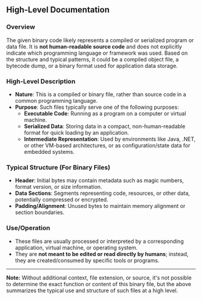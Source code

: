## High-Level Documentation

### Overview

The given binary code likely represents a compiled or serialized program or data file. It is **not human-readable source code** and does not explicitly indicate which programming language or framework was used. Based on the structure and typical patterns, it could be a compiled object file, a bytecode dump, or a binary format used for application data storage.

### High-Level Description

- **Nature**: This is a compiled or binary file, rather than source code in a common programming language.
- **Purpose**: Such files typically serve one of the following purposes:
  - **Executable Code**: Running as a program on a computer or virtual machine.
  - **Serialized Data**: Storing data in a compact, non-human-readable format for quick loading by an application.
  - **Intermediate Representation**: Used by environments like Java, .NET, or other VM-based architectures, or as configuration/state data for embedded systems.

### Typical Structure (For Binary Files)

- **Header**: Initial bytes may contain metadata such as magic numbers, format version, or size information.
- **Data Sections**: Segments representing code, resources, or other data, potentially compressed or encrypted.
- **Padding/Alignment**: Unused bytes to maintain memory alignment or section boundaries.

### Use/Operation

- These files are usually processed or interpreted by a corresponding application, virtual machine, or operating system.
- They are **not meant to be edited or read directly by humans**; instead, they are created/consumed by specific tools or programs.

---

**Note:** Without additional context, file extension, or source, it's not possible to determine the exact function or content of this binary file, but the above summarizes the typical use and structure of such files at a high level.